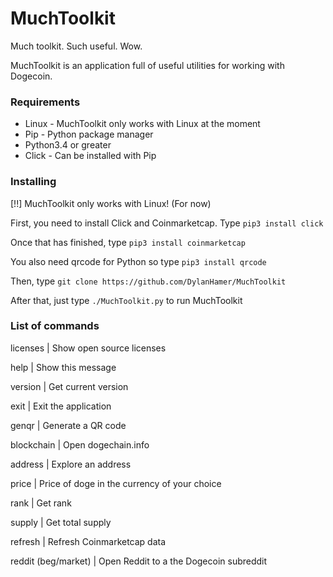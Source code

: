 # MuchToolkit
Much toolkit. Such useful. Wow.

MuchToolkit is an application full of useful utilities for working with Dogecoin.

### Requirements
- Linux - MuchToolkit only works with Linux at the moment
- Pip - Python package manager
- Python3.4 or greater
- Click - Can be installed with Pip

### Installing
[!!] MuchToolkit only works with Linux! (For now)

First, you need to install Click and Coinmarketcap.
Type `pip3 install click`

Once that has finished, type `pip3 install coinmarketcap`

You also need qrcode for Python so type `pip3 install qrcode`

Then, type `git clone https://github.com/DylanHamer/MuchToolkit`

After that, just type `./MuchToolkit.py` to run MuchToolkit

### List of commands
licenses            | Show open source licenses

help                | Show this message

version             | Get current version

exit                | Exit the application

genqr               | Generate a QR code

blockchain          | Open dogechain.info

address             | Explore an address

price               | Price of doge in the currency of your choice

rank                | Get rank
 
supply              | Get total supply

refresh             | Refresh Coinmarketcap data

reddit (beg/market) | Open Reddit to a the Dogecoin subreddit

